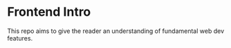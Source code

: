 # Frontend Intro

This repo aims to give the reader an understanding of fundamental web dev features. 
